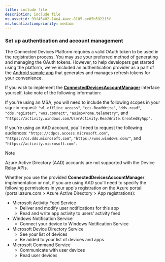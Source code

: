 ```yaml
---
title: include file
description: include file
ms.assetid: 93f45482-14e4-4aec-8185-ee05b592215f
ms.localizationpriority: medium
---
```


### Set up authentication and account management

The Connected Devices Platform requires a valid OAuth token to be used in the registration process.  You may use your preferred method of generating and managing the OAuth tokens.  However, to help developers get started using the platform, we've included an authentication provider as a part of the [Android sample app](https://github.com/Microsoft/project-rome/tree/master/Android/samples) that generates and manages refresh tokens for your convenience.

If you wish to implement the **[ConnectedDevicesAccountManager](/java/api/com.microsoft.connecteddevices.core._user_account_provider)** interface yourself, take note of the following information: 

If you're using an MSA, you will need to include the following scopes in your sign-in request: `"wl.offline_access"`, `"ccs.ReadWrite"`, `"dds.read"`, `"dds.register"`, `"wns.connect"`, `"asimovrome.telemetry"`, and `"https://activity.windows.com/UserActivity.ReadWrite.CreatedByApp"`. 

If you're using an AAD account, you'll need to request the following audiences: `"https://cdpcs.access.microsoft.com"`, `"https://cs.dds.microsoft.com"`, `"https://wns.windows.com/"`, and `"https://activity.microsoft.com"`.

> [!NOTE]
> Azure Active Directory (AAD) accounts are not supported with the Device Relay APIs.

Whether you use the provided **ConnectedDevicesAccountManager** implementation or not, if you are using AAD you'll need to specify the following permissions in your app's registration on the Azure portal (portal.azure.com > Azure Active Directory > App registrations): 
* Microsoft Activity Feed Service 
  * Deliver and modify user notifications for this app
  * Read and write app activity to users' activity feed
* Windows Notification Service
  * Connect your device to Windows Notification Service 
* Microsoft Device Directory Service
  * See your list of devices
  * Be added to your list of devices and apps 
* Microsoft Command Service
  * Communicate with user devices
  * Read user devices
